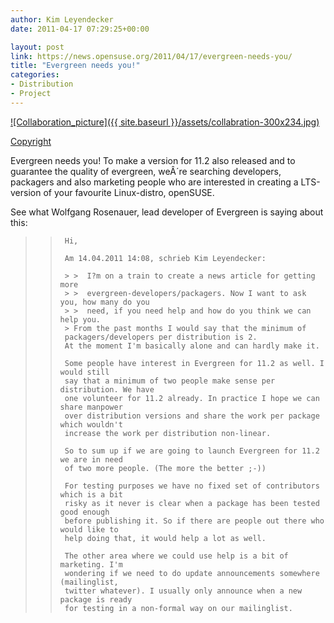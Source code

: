 ```yaml
---
author: Kim Leyendecker
date: 2011-04-17 07:29:25+00:00

layout: post
link: https://news.opensuse.org/2011/04/17/evergreen-needs-you/
title: "Evergreen needs you!"
categories:
- Distribution
- Project
---
```



[![Collaboration_picture]({{ site.baseurl }}/assets/collabration-300x234.jpg)](https://news.opensuse.org/2011/04/17/evergreen-needs-you/collabration/)




[Copyright](http://www.flickr.com/photos/venessamiemis/4756760521/)




Evergreen needs you! To make a version for 11.2 also released and to guarantee the quality of evergreen, weÂ´re searching developers, packagers and also marketing people who are interested in creating a LTS-version of your favourite Linux-distro, openSUSE.


See what Wolfgang Rosenauer, lead developer of Evergreen is saying about this:

<!-- more -->


<blockquote>

>     
>      Hi,
>     
>      Am 14.04.2011 14:08, schrieb Kim Leyendecker:
>     
>      > >  I?m on a train to create a news article for getting more
>      > >  evergreen-developers/packagers. Now I want to ask you, how many do you
>      > >  need, if you need help and how do you think we can help you.
>      > From the past months I would say that the minimum of
>      packagers/developers per distribution is 2.
>      At the moment I'm basically alone and can hardly make it.
>     
>      Some people have interest in Evergreen for 11.2 as well. I would still
>      say that a minimum of two people make sense per distribution. We have
>      one volunteer for 11.2 already. In practice I hope we can share manpower
>      over distribution versions and share the work per package which wouldn't
>      increase the work per distribution non-linear.
>     
>      So to sum up if we are going to launch Evergreen for 11.2 we are in need
>      of two more people. (The more the better ;-))
>     
>      For testing purposes we have no fixed set of contributors which is a bit
>      risky as it never is clear when a package has been tested good enough
>      before publishing it. So if there are people out there who would like to
>      help doing that, it would help a lot as well.
>     
>      The other area where we could use help is a bit of marketing. I'm
>      wondering if we need to do update announcements somewhere (mailinglist,
>      twitter whatever). I usually only announce when a new package is ready
>      for testing in a non-formal way on our mailinglist.
> 
> 
</blockquote>

		
